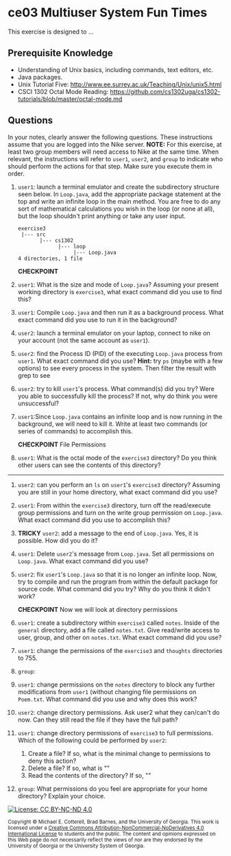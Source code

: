 # ce03 Multiuser System Fun Times

This exercise is designed to ...

## Prerequisite Knowledge

* Understanding of Unix basics, including commands, text editors, etc.
* Java packages.
* Unix Tutorial Five: http://www.ee.surrey.ac.uk/Teaching/Unix/unix5.html
* CSCI 1302 Octal Mode Reading: https://github.com/cs1302uga/cs1302-tutorials/blob/master/octal-mode.md

## Questions

In your notes, clearly answer the following questions. These instructions assume that you are 
logged into the Nike server. **NOTE:** For this exercise, at least two group members will need
access to Nike at the same time. When relevant, the instructions will refer to `user1`, `user2`, and `group` to indicate 
who should perform the actions for that step. Make sure you execute them in order.

1. `user1`: launch a terminal emulator and create the subdirectory structure seen below. In `Loop.java`, add the appropriate package
statement at the top and write an infinite loop in the main method.  You are free to do any sort of mathematical calculations you wish in
the loop (or none at all), but the loop shouldn't print anything or take any user input.

   ```
   exercise3
    |--- src
          |--- cs1302
                |--- loop
                     |--- Loop.java
   4 directories, 1 file
   ```

    **CHECKPOINT**
    
1. `user1`: What is the size and mode of `Loop.java`?  Assuming your present working directory is `exercise3`, what exact command did you
use to find this?

1. `user1`: Compile `Loop.java` and then run it as a background process.  What exact command did you use to run it in the background?

1. `user2`: launch a terminal emulator on your laptop, connect to nike on your account (not the same account as `user1`).

1. `user2`: find the Process ID (PID) of the executing `Loop.java` process from `user1`. What exact command did you use?
**Hint:** try `ps` (maybe with a few options) to see every process in the system. Then filter the result with grep to see

1. `user2`: try to kill `user1`'s process.  What command(s) did you try?  Were you able to successfully kill the process?  If not, why do 
think you were unsuccessful?

1. `user1`:Since `Loop.java` contains an infinite loop and is now running in the background, we will need to kill it.  Write at least two
commands (or series of commands) to accomplish this.

    **CHECKPOINT** File Permissions

1. `user1`: What is the octal mode of the `exercise3` directory?  Do you think other users can see the contents of this directory?
<hr/>

1. `user2`: can you perform an `ls` on `user1`'s `exercise3` directory?  Assuming you are still in your home directory, what exact 
command did you use?

1. `user1`: From within the `exercise3` directory, turn off the read/execute group permissions and turn on the write group permission on 
`Loop.java`.  What exact command did you use to accomplish this?

1. **TRICKY** `user2`: add a message to the end of `Loop.java`.  Yes, it is possible.  How did you do it?

1. `user1`: Delete `user2`'s message from `Loop.java`. Set all permissions on `Loop.java`.  What exact command did you use?

1. `user2`: fix `user1`'s `Loop.java` so that it is no longer an infinite loop.  Now, try to compile and run the program from within the
default package for source code.  What command did you try?  Why do you think it didn't work?

    **CHECKPOINT** Now we will look at directory permissions

1. `user1`: create a subdirectory within `exercise3` called `notes`. Inside of the `general` directory, add a file called `notes.txt`.
Give read/write access to user, group, and other on `notes.txt`.  What exact command did you use?

1. `user1`: change the permissions of the `exercise3` and `thoughts` directories to 755.

1. `group`: 

1. `user1`: change permissions on the `notes` directory to block any further modifications from `user1` (without changing file 
permissions on `Poem.txt`.  What command did you use and why does this work?

1. `user2`: change directory permissions.  Ask user2 what they can/can't do now.  Can they still read the file if they have the full path?

1. `user1`: change directory permissions of `exercise3` to full permissions.  Which of the following could be performed by `user2`:

    1. Create a file?  If so, what is the minimal change to permissions to deny this action?
    1. Delete a file?  If so, what is ""
    1. Read the contents of the directory?  If so, ""
    
1. `group`: What permissions do you feel are appropriate for your home directory?  Explain your choice.

[![License: CC BY-NC-ND 4.0](https://img.shields.io/badge/License-CC%20BY--NC--ND%204.0-lightgrey.svg)](http://creativecommons.org/licenses/by-nc-nd/4.0/)

<small>
Copyright &copy; Michael E. Cotterell, Brad Barnes, and the University of Georgia.
This work is licensed under a <a rel="license" href="http://creativecommons.org/licenses/by-nc-nd/4.0/">Creative Commons Attribution-NonCommercial-NoDerivatives 4.0 International License</a> to students and the public.
The content and opinions expressed on this Web page do not necessarily reflect the views of nor are they endorsed by the University of Georgia or the University System of Georgia.
</small>
